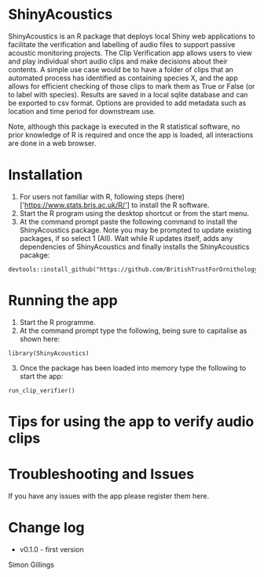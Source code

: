 # ShinyAcoustics

ShinyAcoustics is an R package that deploys local Shiny web applications to 
facilitate the verification and labelling of audio files to support passive acoustic 
monitoring projects. The Clip Verification app allows users to view and play 
individual short audio clips and make decisions about their contents. A simple use
case would be to have a folder of clips that an automated process has identified 
as containing species X, and the app allows for efficient checking of those clips 
to mark them as True or False (or to label with species). Results are saved in 
a local sqlite database and can be exported to csv format. Options are provided 
to add metadata such as location and time period for downstream use.

Note, although this package is executed in the R statistical software, no prior 
knowledge of R is required and once the app is loaded, all interactions are done 
in a web browser.

# Installation

1. For users not familiar with R, following steps (here)['https://www.stats.bris.ac.uk/R/'] to install the R software.
2. Start the R program using the desktop shortcut or from the start menu. 
3. At the command prompt paste the following command to install the ShinyAcoustics 
package. Note you may be prompted to update existing packages, if so select 1 (All). 
Wait while R updates itself, adds any dependencies of ShinyAcoustics and finally installs the ShinyAcoustics pacakge: 

```
devtools::install_github("https://github.com/BritishTrustForOrnithology/ShinyAcoustics")
```

 



# Running the app

1. Start the R programme.
2. At the command prompt type the following, being sure to capitalise as shown here:

```
library(ShinyAcoustics)
```

3. Once the package has been loaded into memory type the following to start the app:

```
run_clip_verifier()
```

# Tips for using the app to verify audio clips


# Troubleshooting and Issues

If you have any issues with the app please register them here.

# Change log

* v0.1.0 - first version

Simon Gillings
